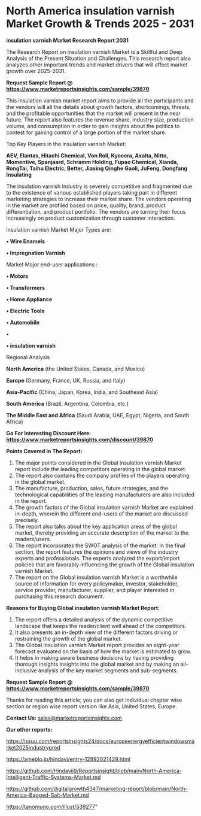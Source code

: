 # North America insulation varnish Market Growth & Trends 2025 - 2031

<strong>insulation varnish Market Research Report 2031</strong>

The Research Report on insulation varnish Market is a Skillful and Deep Analysis of the Present Situation and Challenges. This research report also analyzes other important trends and market drivers that will affect market growth over 2025-2031.

<strong>Request Sample Report @ <a href=https://www.marketreportsinsights.com/sample/39870>https://www.marketreportsinsights.com/sample/39870</a></strong>

This insulation varnish market report aims to provide all the participants and the vendors will all the details about growth factors, shortcomings, threats, and the profitable opportunities that the market will present in the near future. The report also features the revenue share, industry size, production volume, and consumption in order to gain insights about the politics to contest for gaining control of a large portion of the market share.

Top Key Players in the insulation varnish Market:

<strong>AEV, Elantas, Hitachi Chemical, Von Roll, Kyocera, Axalta, Nitto, Momentive, Spanjaard, Schramm Holding, Fupao Chemical, Xianda, RongTai, Taihu Electric, Better, Jiaxing Qinghe Gaoli, JuFeng, Dongfang Insulating</strong>

The insulation varnish Industry is severely competitive and fragmented due to the existence of various established players taking part in different marketing strategies to increase their market share. The vendors operating in the market are profiled based on price, quality, brand, product differentiation, and product portfolio. The vendors are turning their focus increasingly on product customization through customer interaction.

insulation varnish Market Major Types are:

<strong>•  Wire Enamels

•  Impregnation Varnish</strong>

Market Major end-user applications :

<strong>•  Motors

•  Transformers

•  Home Appliance

•  Electric Tools

•  Automobile

•  

•  insulation varnish</strong>

Regional Analysis

</u><strong><b>North America</b></strong> (the United States, Canada, and Mexico)

<strong><b>Europe </b></strong>(Germany, France, UK, Russia, and Italy)

<strong><b>Asia-Pacific</b></strong> (China, Japan, Korea, India, and Southeast Asia)

<strong><b>South America</b></strong> (Brazil, Argentina, Colombia, etc.)

<strong><b>The Middle East and Africa</b></strong> (Saudi Arabia, UAE, Egypt, Nigeria, and South Africa)

<strong>Go For Interesting Discount Here: <a href=https://www.marketreportsinsights.com/discount/39870>https://www.marketreportsinsights.com/discount/39870</a></strong>

<strong>Points Covered in The Report:</strong>
<ol>
  <li>The major points considered in the Global insulation varnish Market report include the leading competitors operating in the global market.</li>
  <li>The report also contains the company profiles of the players operating in the global market.</li>
  <li>The manufacture, production, sales, future strategies, and the technological capabilities of the leading manufacturers are also included in the report.</li>
  <li>The growth factors of the Global insulation varnish Market are explained in-depth, wherein the different end-users of the market are discussed precisely.</li>
  <li>The report also talks about the key application areas of the global market, thereby providing an accurate description of the market to the readers/users.</li>
  <li>The report incorporates the SWOT analysis of the market. In the final section, the report features the opinions and views of the industry experts and professionals. The experts analyzed the export/import policies that are favorably influencing the growth of the Global insulation varnish Market.</li>
  <li>The report on the Global insulation varnish Market is a worthwhile source of information for every policymaker, investor, stakeholder, service provider, manufacturer, supplier, and player interested in purchasing this research document.</li>
</ol>
<strong>Reasons for Buying Global insulation varnish Market Report:</strong>

<ol>
  <li>The report offers a detailed analysis of the dynamic competitive landscape that keeps the reader/client well ahead of the competitors.</li>
  <li>It also presents an in-depth view of the different factors driving or restraining the growth of the global market.</li>
  <li>The Global insulation varnish Market report provides an eight-year forecast evaluated on the basis of how the market is estimated to grow.</li>
  <li>It helps in making aware business decisions by having providing thorough insights insights into the global market and by making an all-inclusive analysis of the key market segments and sub-segments.</li>
</ol>
<strong>Request Sample Report @ <a href=https://www.marketreportsinsights.com/sample/39870>https://www.marketreportsinsights.com/sample/39870</a></strong>


Thanks for reading this article; you can also get individual chapter wise section or region wise report version like Asia, United States, Europe.

<strong>Contact Us:</strong>
sales@marketreportsinsights.com

<strong>Our other reports:</strong>

<a href=https://issuu.com/reportsinsights24/docs/europeenergyefficientwindowsmarket2025industryprod>https://issuu.com/reportsinsights24/docs/europeenergyefficientwindowsmarket2025industryprod</a>

<a href=https://ameblo.jp/hindavi/entry-12892021429.html>https://ameblo.jp/hindavi/entry-12892021429.html</a>

<a href=https://github.com/Hindavii9/Reportsinsight/blob/main/North-America-Intelligent-Traffic-Systems-Market.md>https://github.com/Hindavii9/Reportsinsight/blob/main/North-America-Intelligent-Traffic-Systems-Market.md</a>

<a href=https://github.com/digitalgrowth4347/marketing-report/blob/main/North-America-Bagged-Salt-Market.md>https://github.com/digitalgrowth4347/marketing-report/blob/main/North-America-Bagged-Salt-Market.md</a>

<a href=https://tanomuno.com/illust/539277>https://tanomuno.com/illust/539277</a>"
